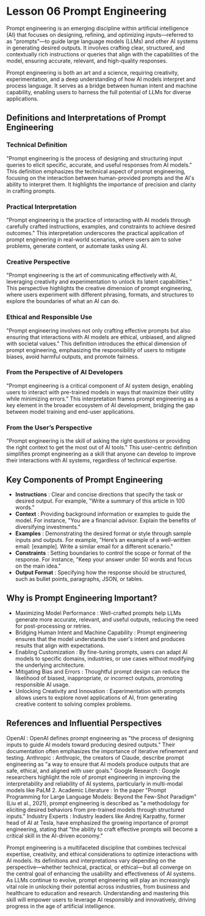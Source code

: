 # Lesson 06 Prompt Engineering
Prompt engineering is an emerging discipline within artificial intelligence (AI) that focuses on designing, refining, and optimizing inputs—referred to as "prompts"—to guide large language models (LLMs) and other AI systems in generating desired outputs. It involves crafting clear, structured, and contextually rich instructions or queries that align with the capabilities of the model, ensuring accurate, relevant, and high-quality responses.

Prompt engineering is both an art and a science, requiring creativity, experimentation, and a deep understanding of how AI models interpret and process language. It serves as a bridge between human intent and machine capability, enabling users to harness the full potential of LLMs for diverse applications.

## Definitions and Interpretations of Prompt Engineering
### Technical Definition 
"Prompt engineering is the process of designing and structuring input queries to elicit specific, accurate, and useful responses from AI models."
This definition emphasizes the technical aspect of prompt engineering, focusing on the interaction between human-provided prompts and the AI's ability to interpret them. It highlights the importance of precision and clarity in crafting prompts.

### Practical Interpretation 
"Prompt engineering is the practice of interacting with AI models through carefully crafted instructions, examples, and constraints to achieve desired outcomes."
This interpretation underscores the practical application of prompt engineering in real-world scenarios, where users aim to solve problems, generate content, or automate tasks using AI.

### Creative Perspective 
"Prompt engineering is the art of communicating effectively with AI, leveraging creativity and experimentation to unlock its latent capabilities."
This perspective highlights the creative dimension of prompt engineering, where users experiment with different phrasing, formats, and structures to explore the boundaries of what an AI can do.

### Ethical and Responsible Use 
"Prompt engineering involves not only crafting effective prompts but also ensuring that interactions with AI models are ethical, unbiased, and aligned with societal values."
This definition introduces the ethical dimension of prompt engineering, emphasizing the responsibility of users to mitigate biases, avoid harmful outputs, and promote fairness.

### From the Perspective of AI Developers 
"Prompt engineering is a critical component of AI system design, enabling users to interact with pre-trained models in ways that maximize their utility while minimizing errors."
This interpretation frames prompt engineering as a key element in the broader ecosystem of AI development, bridging the gap between model training and end-user applications.

### From the User’s Perspective 
"Prompt engineering is the skill of asking the right questions or providing the right context to get the most out of AI tools."
This user-centric definition simplifies prompt engineering as a skill that anyone can develop to improve their interactions with AI systems, regardless of technical expertise.

## Key Components of Prompt Engineering
- **Instructions** : Clear and concise directions that specify the task or desired output. For example, "Write a summary of this article in 100 words."
- **Context** : Providing background information or examples to guide the model. For instance, "You are a financial advisor. Explain the benefits of diversifying investments."
- **Examples** : Demonstrating the desired format or style through sample inputs and outputs. For example, "Here’s an example of a well-written email: [example]. Write a similar email for a different scenario."
- **Constraints** : Setting boundaries to control the scope or format of the response. For instance, "Keep your answer under 50 words and focus on the main idea."
- **Output Format** : Specifying how the response should be structured, such as bullet points, paragraphs, JSON, or tables.

## Why is Prompt Engineering Important?
- Maximizing Model Performance :
Well-crafted prompts help LLMs generate more accurate, relevant, and useful outputs, reducing the need for post-processing or retries.
- Bridging Human Intent and Machine Capability :
Prompt engineering ensures that the model understands the user's intent and produces results that align with expectations.
- Enabling Customization :
By fine-tuning prompts, users can adapt AI models to specific domains, industries, or use cases without modifying the underlying architecture.
- Mitigating Bias and Errors :
Thoughtful prompt design can reduce the likelihood of biased, inappropriate, or incorrect outputs, promoting responsible AI usage.
- Unlocking Creativity and Innovation :
Experimentation with prompts allows users to explore novel applications of AI, from generating creative content to solving complex problems.

## References and Influential Perspectives
OpenAI :
OpenAI defines prompt engineering as "the process of designing inputs to guide AI models toward producing desired outputs." Their documentation often emphasizes the importance of iterative refinement and testing.
Anthropic :
Anthropic, the creators of Claude, describe prompt engineering as "a way to ensure that AI models produce outputs that are safe, ethical, and aligned with user goals."
Google Research :
Google researchers highlight the role of prompt engineering in improving the interpretability and reliability of AI systems, particularly in multi-modal models like PaLM 2.
Academic Literature :
In the paper "Prompt Programming for Large Language Models: Beyond the Few-Shot Paradigm" (Liu et al., 2021), prompt engineering is described as "a methodology for eliciting desired behaviors from pre-trained models through structured inputs."
Industry Experts :
Industry leaders like Andrej Karpathy, former head of AI at Tesla, have emphasized the growing importance of prompt engineering, stating that "the ability to craft effective prompts will become a critical skill in the AI-driven economy."

Prompt engineering is a multifaceted discipline that combines technical expertise, creativity, and ethical considerations to optimize interactions with AI models. Its definitions and interpretations vary depending on the perspective—whether technical, practical, or ethical—but all converge on the central goal of enhancing the usability and effectiveness of AI systems. As LLMs continue to evolve, prompt engineering will play an increasingly vital role in unlocking their potential across industries, from business and healthcare to education and research. Understanding and mastering this skill will empower users to leverage AI responsibly and innovatively, driving progress in the age of artificial intelligence.
